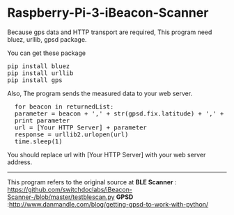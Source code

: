 # Raspberry-Pi-3-iBeacon-Scanner

Because gps data and HTTP transport are required, This program need bluez, urllib, gpsd package.

You can get these package
<pre>
pip install bluez
pip install urllib
pip install gps
</pre>

Also, The program sends the measured data to your web server.

<pre>
  for beacon in returnedList:
  parameter = beacon + ',' + str(gpsd.fix.latitude) + ',' + str(gpsd.fix.longitude)
  print parameter
  url = [Your HTTP Server] + parameter
  response = urllib2.urlopen(url)
  time.sleep(1)
</pre>


You should replace url with [Your HTTP Server] with your web server address.

*****
This program refers to the original source at
**BLE Scanner** : https://github.com/switchdoclabs/iBeacon-Scanner-/blob/master/testblescan.py
**GPSD** :http://www.danmandle.com/blog/getting-gpsd-to-work-with-python/

